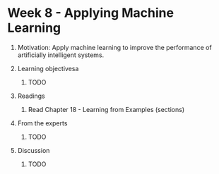 # Week 8 - Applying Machine Learning

1. Motivation: Apply machine learning to improve the performance of artificially intelligent systems.

1. Learning objectivesa

    1. TODO 

1. Readings
    1.  Read Chapter 18 - Learning from Examples (sections)

1. From the experts

    1.  TODO

1. Discussion

    1. TODO  
